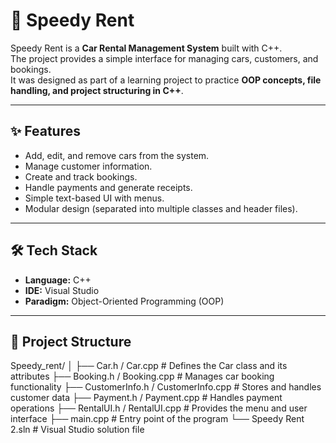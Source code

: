 # 🚗 Speedy Rent

Speedy Rent is a **Car Rental Management System** built with C++.  
The project provides a simple interface for managing cars, customers, and bookings.  
It was designed as part of a learning project to practice **OOP concepts, file handling, and project structuring in C++**.

---

## ✨ Features
- Add, edit, and remove cars from the system.
- Manage customer information.
- Create and track bookings.
- Handle payments and generate receipts.
- Simple text-based UI with menus.
- Modular design (separated into multiple classes and header files).

---

## 🛠️ Tech Stack
- **Language:** C++  
- **IDE:** Visual Studio  
- **Paradigm:** Object-Oriented Programming (OOP)  

---

## 📂 Project Structure

Speedy_rent/
│
├── Car.h / Car.cpp # Defines the Car class and its attributes
├── Booking.h / Booking.cpp # Manages car booking functionality
├── CustomerInfo.h / CustomerInfo.cpp # Stores and handles customer data
├── Payment.h / Payment.cpp # Handles payment operations
├── RentalUI.h / RentalUI.cpp # Provides the menu and user interface
├── main.cpp # Entry point of the program
└── Speedy Rent 2.sln # Visual Studio solution file
